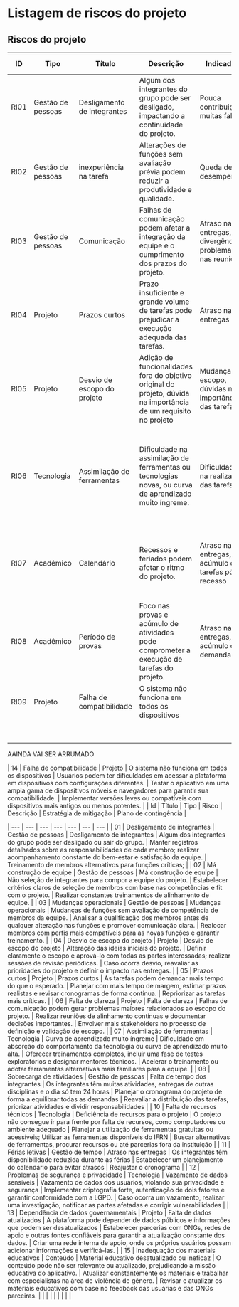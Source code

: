 # Listagem de riscos do projeto 

## Riscos do projeto 
| ID    | Tipo                           | Título                        | Descrição                                                                                                        | Indicador                                                 | Estratégia Mitigação                                                                                                          | Plano de Contingência                         |
| ---   | ---                            | ---                           | ---                                                                                                              | ---                                                       | ---                                                                                                                           | ---                                           |
| RI01  | Gestão de pessoas              | Desligamento de integrantes   | Algum dos integrantes do grupo pode ser desligado, impactando a continuidade do projeto.                         | Pouca contribuição, muitas faltas                         | Melhorar a integração da equipe e comunicação da equipe                                                                       | Remanejar tarefas                             |
| RI02  | Gestão de pessoas              | inexperiência na tarefa       | Alterações de funções sem avaliação prévia podem reduzir a produtividade e qualidade.                            | Queda de desempenho                                       | Avaliação prévia à mudança, tarefas em grupos, estudos em conjunto                                                            | Realocação de membro                          |
| RI03  | Gestão de pessoas              | Comunicação                   | Falhas de comunicação podem afetar a integração da equipe e o cumprimento dos prazos do projeto.                 | Atraso nas entregas, divergências, problemas nas reuniões | Frequentes reuniões online e mais comunicação em todos os canais                                                              | Reuniões presenciais                          |
| RI04  | Projeto                        | Prazos curtos                 | Prazo insuficiente e grande volume de tarefas pode prejudicar a execução adequada das tarefas.                   | Atraso nas entregas                                       | Reajuste de modelo de trabalho e revisão de prazos                                                                            | Entrega de tarefa de maior prioridade         |
| RI05  | Projeto                        | Desvio de escopo do projeto   | Adição de funcionalidades fora do objetivo original do projeto, dúvida na importância de um requisito no projeto | Mudança de escopo, dúvidas na importância das tarefas     | Definir escopo claramente e revisar periodicamente com stakeholders.                                                          | Mudança dos requisitos                        |
| RI06  | Tecnologia                     | Assimilação de ferramentas    | Dificuldade na assimilação de ferramentas ou tecnologias novas, ou curva de aprendizado muito íngreme.           | Dificuldade na realização das tarefas                     | Escolha da tecnologia em conjunto, promover treinamentos, estudar as ferramentas em contra turno, buscar ferramentas externas | Reavaliar tecnologia                          |
| RI07  | Acadêmico                      | Calendário                    | Recessos e feriados podem afetar o ritmo do projeto.                                                             | Atraso nas entregas, acúmulo de tarefas pós recesso       | Planejar pequenas tarefas durante o recesso, adaptar cronograma para evitar atrasos                                           | Retomar atividades com tarefas mais simples   |
| RI08  | Acadêmico                      | Período de provas             | Foco nas provas e acúmulo de atividades pode comprometer a execução de tarefas do projeto.                       | Atraso nas entregas, acúmulo de demandas                  | Planejar maiores entregas antes deste período e cronograma equilibrado com outras demandas.                                   | Realização de entregas por prioridade         |
| RI09  | Projeto                        | Falha de compatibilidade      | O sistema não funciona em todos os dispositivos                                                                  |                                                           |                                                                                                                               |                                               |
|       |                                |                               |                                                                                                                  |                                                           |                                                                                                                               |                                               |
|       |                                |                               |                                                                                                                  |                                                           |                                                                                                                               |                                               |
|       |                                |                               |                                                                                                                  |                                                           |                                                                                                                               |                                               |
|       |                                |                               |                                                                                                                  |                                                           |                                                                                                                               |                                               |
|       |                                |                               |                                                                                                                  |                                                           |                                                                                                                               |                                               |
|       |                                |                               |                                                                                                                  |                                                           |                                                                                                                               |                                               |
|       |                                |                               |                                                                                                                  |                                                           |                                                                                                                               |                                               |
|       |                                |                               |                                                                                                                  |                                                           |                                                                                                                               |                                               |

AAINDA VAI SER ARRUMADO

| 14 | Falha de compatibilidade             | Projeto           | O sistema não funciona em todos os dispositivos   | Usuários podem ter dificuldades em acessar a plataforma em dispositivos com configurações diferentes. | Testar o aplicativo em uma ampla gama de dispositivos móveis e navegadores para garantir sua compatibilidade.                                 | Implementar versões leves ou compatíveis com dispositivos mais antigos ou menos potentes.                     |
| Id | Título | Tipo | Risco | Descrição | Estratégia de mitigação | Plano de contingência |




| --- | --- | --- | --- | --- | --- | --- |
| 01 | Desligamento de integrantes          | Gestão de pessoas | Desligamento de integrantes                       | Algum dos integrantes do grupo pode ser desligado ou sair do grupo.                                   | Manter registros detalhados sobre as responsabilidades de cada membro; realizar acompanhamento constante do bem-estar e satisfação da equipe. | Treinamento de membros alternativos para funções críticas;                                                    |
| 02 | Má construção de equipe              | Gestão de pessoas | Má construção de equipe                           | Não seleção de integrantes para compor a equipe do projeto.                                           | Estabelecer critérios claros de seleção de membros com base nas competências e fit com o projeto.                                             | Realizar constantes treinamentos de alinhamento de equipe.                                                    |
| 03 | Mudanças operacionais                | Gestão de pessoas | Mudanças operacionais                             | Mudanças de funções sem avaliação de competência de membros da equipe.                                | Analisar a qualificação dos membros antes de qualquer alteração nas funções e promover comunicação clara.                                     | Realocar membros com perfis mais compatíveis para as novas funções e garantir treinamento.                    |
| 04 | Desvio de escopo do projeto          | Projeto           | Desvio de escopo do projeto                       | Alteração das ideias iniciais do projeto.                                                             | Definir claramente o escopo e aprová-lo com todas as partes interessadas; realizar sessões de revisão periódicas.                             | Caso ocorra desvio, reavaliar as prioridades do projeto e definir o impacto nas entregas.                     |
| 05 | Prazos curtos                        | Projeto           | Prazos curtos                                     | As tarefas podem demandar mais tempo do que o esperado.                                               | Planejar com mais tempo de margem, estimar prazos realistas e revisar cronogramas de forma contínua.                                          | Repriorizar as tarefas mais críticas.                                                                         |
| 06 | Falta de clareza                     | Projeto           | Falta de clareza                                  | Falhas de comunicação podem gerar problemas maiores relacionados ao escopo do projeto.                | Realizar reuniões de alinhamento contínuas e documentar decisões importantes.                                                                 | Envolver mais stakeholders no processo de definição e validação de escopo.                                    |
| 07 | Assimilação de ferramentas           | Tecnologia        | Curva de aprendizado muito íngreme                | Dificuldade em absorção do comportamento da tecnologia ou curva de aprendizado muito alta.            | Oferecer treinamentos completos, incluir uma fase de testes exploratórios e designar mentores técnicos.                                       | Acelerar o treinamento ou adotar ferramentas alternativas mais familiares para a equipe.                      |
| 08 | Sobrecarga de atividades             | Gestão de pessoas | Falta de tempo dos integrantes                    | Os integrantes têm muitas atividades, entregas de outras disciplinas e o dia só tem 24 horas          | Planejar o cronograma do projeto de forma a equilibrar todas as demandas                                                                      | Reavaliar a distribuição das tarefas, priorizar atividades e dividir responsabilidades                        |
| 10 | Falta de recursos técnicos           | Tecnologia        | Deficiência de recursos para o projeto            | O projeto não consegue ir para frente por falta de recursos, como computadores ou ambiente adequado   | Planejar a utilização de ferramentas gratuitas ou acessíveis; Utilizar as ferramentas disponíveis do IFRN                                     | Buscar alternativas de ferramentas, procurar recursos ou até parcerias fora da instituição                    |
| 11 | Férias letivas                       | Gestão de tempo   | Atraso nas entregas                               | Os integrantes têm disponibilidade reduzida durante as férias                                         | Estabelecer um planejamento do calendário para evitar atrasos                                                                                 | Reajustar o cronograma                                                                                        |
| 12 | Problemas de segurança e privacidade | Tecnologia        | Vazamento de dados sensíveis                      | Vazamento de dados dos usuários, violando sua privacidade e segurança                                 | Implementar criptografia forte, autenticação de dois fatores e garantir conformidade com a LGPD.                                              | Caso ocorra um vazamento, realizar uma investigação, notificar as partes afetadas e corrigir vulnerabilidades |
| 13 | Dependência de dados governamentais  | Projeto           | Falta de dados atualizados                        | A plataforma pode depender de dados públicos e informações que podem ser desatualizados               | Estabelecer parcerias com ONGs, redes de apoio e outras fontes confiáveis para garantir a atualização constante dos dados.                    | Criar uma rede interna de apoio, onde os próprios usuários possam adicionar informações e verificá-las.       |
| 15 | Inadequação dos materiais educativos | Conteúdo          | Material educativo desatualizado ou ineficaz      | O conteúdo pode não ser relevante ou atualizado, prejudicando a missão educativa do aplicativo.       | Atualizar constantemente os materiais e trabalhar com especialistas na área de violência de gênero.                                           | Revisar e atualizar os materiais educativos com base no feedback das usuárias e das ONGs parceiras.           |
|  |  |  |  |  |  |  |